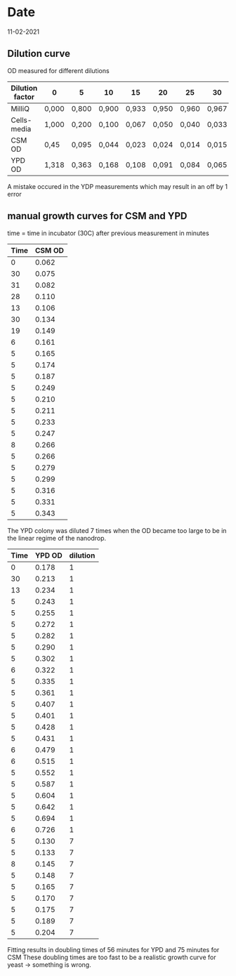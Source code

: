 # Date
11-02-2021

## Dilution curve
OD measured for different dilutions

| Dilution factor | 0     | 5     | 10    | 15    | 20    | 25    | 30    | 35    | 40    | 45    | 50    | 100   | 200    |
|-----------------|-------|-------|-------|-------|-------|-------|-------|-------|-------|-------|-------|-------|--------|
| MilliQ          | 0,000 | 0,800 | 0,900 | 0,933 | 0,950 | 0,960 | 0,967 | 0,971 | 0,975 | 0,978 | 0,980 | 0,990 | 0,995  |
| Cells-media     | 1,000 | 0,200 | 0,100 | 0,067 | 0,050 | 0,040 | 0,033 | 0,029 | 0,025 | 0,022 | 0,020 | 0,010 | 0,005  |
| CSM OD          | 0,45  | 0,095 | 0,044 | 0,023 | 0,024 | 0,014 | 0,015 | 0,017 | 0,012 | 0,005 | 0,017 | 0,006 | -0,003 |
| YPD OD          | 1,318 | 0,363 | 0,168 | 0,108 | 0,091 | 0,084 | 0,065 | 0,054 | 0,048 | 0,045 | 0,039 | 0,046 | 0,011  |

A mistake occured in the YDP measurements which may result in an off by 1 error

## manual growth curves for CSM and YPD

time = time in incubator (30C) after previous measurement in minutes

| Time | CSM OD |
|------|--------|
| 0    | 0.062  |
| 30   | 0.075  |
| 31   | 0.082  |
| 28   | 0.110  |
| 13   | 0.106  |
| 30   | 0.134  |
| 19   | 0.149  |
| 6    | 0.161  |
| 5    | 0.165  |
| 5    | 0.174  |
| 5    | 0.187  |
| 5    | 0.249  |
| 5    | 0.210  |
| 5    | 0.211  |
| 5    | 0.233  |
| 5    | 0.247  |
| 8    | 0.266  |
| 5    | 0.266  |
| 5    | 0.279  |
| 5    | 0.299  |
| 5    | 0.316  |
| 5    | 0.331  |
| 5    | 0.343  |

The YPD colony was diluted 7 times when the OD became too large to be in the linear regime of the nanodrop.

| Time | YPD OD | dilution |
|------|--------|----------|
| 0    | 0.178  | 1        |
| 30   | 0.213  | 1        |
| 13   | 0.234  | 1        |
| 5    | 0.243  | 1        |
| 5    | 0.255  | 1        |
| 5    | 0.272  | 1        |
| 5    | 0.282  | 1        |
| 5    | 0.290  | 1        |
| 5    | 0.302  | 1        |
| 6    | 0.322  | 1        |
| 5    | 0.335  | 1        |
| 5    | 0.361  | 1        |
| 5    | 0.407  | 1        |
| 5    | 0.401  | 1        |
| 5    | 0.428  | 1        |
| 5    | 0.431  | 1        |
| 6    | 0.479  | 1        |
| 6    | 0.515  | 1        |
| 5    | 0.552  | 1        |
| 5    | 0.587  | 1        |
| 5    | 0.604  | 1        |
| 5    | 0.642  | 1        |
| 5    | 0.694  | 1        |
| 6    | 0.726  | 1        |
| 5    | 0.130  | 7        |
| 5    | 0.133  | 7        |
| 8    | 0.145  | 7        |
| 5    | 0.148  | 7        |
| 5    | 0.165  | 7        |
| 5    | 0.170  | 7        |
| 5    | 0.175  | 7        |
| 5    | 0.189  | 7        |
| 5    | 0.204  | 7        |

Fitting results in doubling times of 56 minutes for YPD and 75 minutes for CSM
These doubling times are too fast to be a realistic growth curve for yeast -> something is wrong.